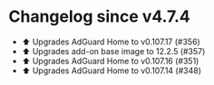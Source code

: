 # Changelog since v4.7.4
- ⬆️ Upgrades AdGuard Home to v0.107.17 (#356) 
- ⬆️ Upgrades add-on base image to 12.2.5 (#357) 
- ⬆️ Upgrades AdGuard Home to v0.107.16 (#351) 
- ⬆️ Upgrades AdGuard Home to v0.107.14 (#348) 
